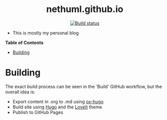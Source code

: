 <div align="center">

# nethuml.github.io

[![Build status](https://img.shields.io/github/actions/workflow/status/NethumL/nethuml.github.io/build.yml?branch=main)](https://github.com/NethumL/nethuml.github.io/actions/workflows/build.yml)

</div>

- This is mostly my personal blog

<!-- markdown-toc start - Don't edit this section. Run M-x markdown-toc-refresh-toc -->

**Table of Contents**

- [Building](#building)

<!-- markdown-toc end -->

# Building

The exact build process can be seen in the 'Build' GitHub workflow, but the overall idea is:

- Export content in .org to .md using [ox-hugo](https://github.com/kaushalmodi/ox-hugo)
- Build site using [Hugo](https://gohugo.io) and the [LoveIt](https://github.com/dillonzq/LoveIt) theme
- Publish to GitHub Pages
